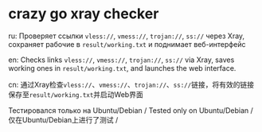 # crazy go xray checker

ru: Проверяет ссылки `vless://`, `vmess://`, `trojan://`, `ss://` через Xray, сохраняет рабочие в `result/working.txt` и поднимает веб-интерфейс

en: Checks links `vless://`, `vmess://`, `trojan://`, `ss://` via Xray, saves working ones in `result/working.txt`, and launches the web interface.

cn: 通过Xray检查`vless://`、`vmess://`、`trojan://`、`ss://`链接，将有效的链接保存至`result/working.txt`并启动Web界面

Тестировался только на Ubuntu/Debian / Tested only on Ubuntu/Debian / 仅在Ubuntu/Debian上进行了测试 /
